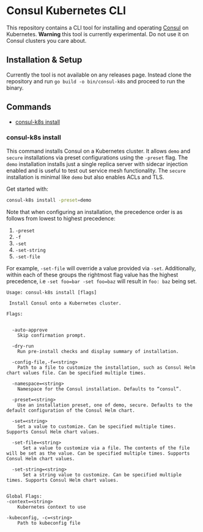 # Consul Kubernetes CLI
This repository contains a CLI tool for installing and operating [Consul](https://www.consul.io/) on Kubernetes. 
**Warning** this tool is currently experimental. Do not use it on Consul clusters you care about.

## Installation & Setup
Currently the tool is not available on any releases page. Instead clone the repository and run `go build -o bin/consul-k8s`
and proceed to run the binary.

## Commands
* [consul-k8s install](#consul-k8s-install)

### consul-k8s install
This command installs Consul on a Kubernetes cluster. It allows `demo` and `secure` installations via preset configurations
using the `-preset` flag. The `demo` installation installs just a single replica server with sidecar injection enabled and
is useful to test out service mesh functionality. The `secure` installation is minimal like `demo` but also enables ACLs and TLS.

Get started with:
```bash
consul-k8s install -preset=demo
```

Note that when configuring an installation, the precedence order is as follows from lowest to highest precedence:
1. `-preset`
2. `-f`
3. `-set`
4. `-set-string`
5. `-set-file`

For example, `-set-file` will override a value provided via `-set`. Additionally, within each of these groups the
rightmost flag value has the highest precedence, i.e `-set foo=bar -set foo=baz` will result in `foo: baz` being set.

```
Usage: consul-k8s install [flags]

 Install Consul onto a Kubernetes cluster.

Flags:


  -auto-approve
 	Skip confirmation prompt.

  -dry-run
    Run pre-install checks and display summary of installation.

  -config-file,-f=<string>
 	Path to a file to customize the installation, such as Consul Helm chart values file. Can be specified multiple times.

  -namespace=<string>
 	Namespace for the Consul installation. Defaults to “consul”.

  -preset=<string>
 	Use an installation preset, one of demo, secure. Defaults to the default configuration of the Consul Helm chart.

  -set=<string>
 	Set a value to customize. Can be specified multiple times. Supports Consul Helm chart values.

  -set-file=<string>
      Set a value to customize via a file. The contents of the file will be set as the value. Can be specified multiple times. Supports Consul Helm chart values.

  -set-string=<string>
      Set a string value to customize. Can be specified multiple times. Supports Consul Helm chart values.


Global Flags:
-context=<string> 
	Kubernetes context to use

-kubeconfig, -c=<string>
	Path to kubeconfig file
```
